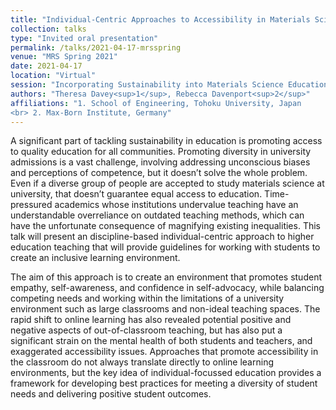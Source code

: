 ```yaml
---
title: "Individual-Centric Approaches to Accessibility in Materials Science Education"
collection: talks
type: "Invited oral presentation"
permalink: /talks/2021-04-17-mrsspring
venue: "MRS Spring 2021"
date: 2021-04-17
location: "Virtual"
session: "Incorporating Sustainability into Materials Science Education, Training and Public Outreach"
authors: "Theresa Davey<sup>1</sup>, Rebecca Davenport<sup>2</sup>"
affiliations: "1. School of Engineering, Tohoku University, Japan
<br> 2. Max-Born Institute, Germany"
---
```


A significant part of tackling sustainability in education is promoting access to quality education for all communities. Promoting diversity in university admissions is a vast challenge, involving addressing unconscious biases and perceptions of competence, but it doesn’t solve the whole problem. Even if a diverse group of people are accepted to study materials science at university, that doesn’t guarantee equal access to education. Time-pressured academics whose institutions undervalue teaching have an understandable overreliance on outdated teaching methods, which can have the unfortunate consequence of magnifying existing inequalities. This talk will present an discipline-based individual-centric approach to higher education teaching that will provide guidelines for working with students to create an inclusive learning environment.

The aim of this approach is to create an environment that promotes student empathy, self-awareness, and confidence in self-advocacy, while balancing competing needs and working within the limitations of a university environment such as large classrooms and non-ideal teaching spaces. The rapid shift to online learning has also revealed potential positive and negative aspects of out-of-classroom teaching, but has also put a significant strain on the mental health of both students and teachers, and exaggerated accessibility issues. Approaches that promote accessibility in the classroom do not always translate directly to online learning environments, but the key idea of individual-focussed education provides a framework for developing best practices for meeting a diversity of student needs and delivering positive student outcomes.
